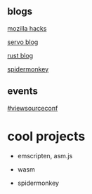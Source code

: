 ## blogs

[mozilla hacks](https://hacks.mozilla.org/)

[servo blog](https://blog.servo.org/)

[rust blog](https://blog.rust-lang.org/)

[spidermonkey](https://blog.mozilla.org/javascript/)


## events

[#viewsourceconf](https://viewsourceconf.org/berlin-2016/)


# cool projects

- emscripten, asm.js

- wasm

- spidermonkey

